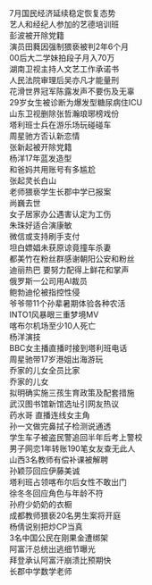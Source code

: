 7月国民经济延续稳定恢复态势  
艺人和经纪人参加的艺德培训班  
彭波被开除党籍  
演员田蕤因强制猥亵被判2年6个月  
00后大二学妹拍段子月入70万  
湖南卫视主持人文艺工作承诺书  
人民法院审理后吴亦凡才能量刑  
花滑世界冠军陈露发声不要伤及无辜  
29岁女生被诊断为爆发型糖尿病住ICU  
山东卫视删除张哲瀚琅琊榜戏份  
塔利班士兵在游乐场玩碰碰车  
周星驰方否认新恋情  
张新起被开除党籍  
杨洋17年蓝发造型  
和爸妈共用账号有多尴尬  
张起灵长白山  
老师猥亵学生长郡中学已报案  
尚巍去世  
女子居家办公遇害认定为工伤  
朱珠好适合演康敏  
微信或支持刷手支付  
坦白嫖娼未获原谅竟撞车杀妻  
都美竹在粉丝群感谢朝阳公安和粉丝  
迪丽热巴 要努力配得上鲜花和掌声  
俄罗斯一公司用AI裁员  
鲍勃迪伦被指控性侵  
爷爷带11个孙辈暑期体验各种农活  
INTO1风暴眼三重梦境MV  
喀布尔机场至少10人死亡  
杨洋演技  
BBC女主播直播时接到塔利班电话  
周星驰带17岁港姐出海游玩  
乔家的儿女全员比家  
乔家的儿女  
拟明确实施三孩生育政策及配套措施  
武汉图书馆新馆选址引网友热议  
药水哥 直播连线女主角  
孙一文做完鼻拭子检测说通透  
学生车子被盗民警追回半年后考上警校  
男子网恋1年转账190笔女友查无此人  
山西3名教师有偿补课被解聘  
孙颖莎回应伊藤美诚  
塔利班占领喀布尔后女性不敢出门  
徐冬冬回应角色与年龄不符  
孙府少奶奶的衣橱  
成都教师猥亵20名男生案将开庭  
杨倩说别把炒CP当真  
3名中国公民在刚果金遭绑架  
阿富汗总统出逃细节曝光  
拜登承认阿富汗崩溃比预期快  
长郡中学数学老师  
